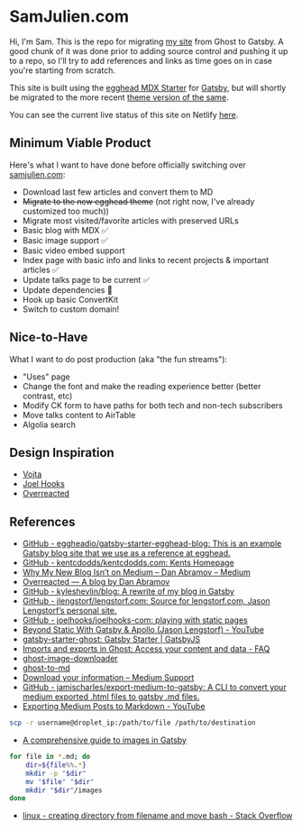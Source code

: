 # SamJulien.com

Hi, I'm Sam. This is the repo for migrating [my site](http://www.samjulien.com) from Ghost to Gatsby. A good chunk of it was done prior to adding source control and pushing it up to a repo, so I'll try to add references and links as time goes on in case you're starting from scratch.

This site is built using the [egghead MDX Starter](https://github.com/eggheadio/gatsby-starter-egghead-blog) for [Gatsby](https://www.gatsbyjs.org/), but will shortly be migrated to the more recent [theme version of the same](https://github.com/eggheadio/gatsby-theme-egghead-blog).

You can see the current live status of this site on Netlify [here](https://samjuliencom.netlify.com/).

## Minimum Viable Product
Here's what I want to have done before officially switching over [samjulien.com](http://www.samjulien.com):

- Download last few articles and convert them to MD
- ~~Migrate to the new egghead theme~~ (not right now, I've already customized too much))
- Migrate most visited/favorite articles with preserved URLs
- Basic blog with MDX ✅
- Basic image support ✅
- Basic video embed support
- Index page with basic info and links to recent projects & important articles ✅
- Update talks page to be current ✅
- Update dependencies 😬
- Hook up basic ConvertKit
- Switch to custom domain!

## Nice-to-Have
What I want to do post production (aka "the fun streams"):

- "Uses" page
- Change the font and make the reading experience better (better contrast, etc)
- Modify CK form to have paths for both tech and non-tech subscribers
- Move talks content to AirTable
- Algolia search

## Design Inspiration
- [Vojta](http://vojta.io)
- [Joel Hooks](https://joelhooks.com/)
- [Overreacted](https://overreacted.io/)

## References
- [GitHub - eggheadio/gatsby-starter-egghead-blog: This is an example Gatsby blog site that we use as a reference at egghead.](https://github.com/eggheadio/gatsby-starter-egghead-blog)
- [GitHub - kentcdodds/kentcdodds.com: Kents Homepage](https://github.com/kentcdodds/kentcdodds.com)
- [Why My New Blog Isn’t on Medium – Dan Abramov – Medium](https://medium.com/@dan_abramov/why-my-new-blog-isnt-on-medium-3b280282fbae)
- [Overreacted — A blog by Dan Abramov](https://overreacted.io/)
- [GitHub - kyleshevlin/blog: A rewrite of my blog in Gatsby](https://github.com/kyleshevlin/blog)
- [GitHub - jlengstorf/lengstorf.com: Source for lengstorf.com, Jason Lengstorf’s personal site.](https://github.com/jlengstorf/lengstorf.com)
- [GitHub - joelhooks/joelhooks-com: playing with static pages](https://github.com/joelhooks/joelhooks-com)
- [Beyond Static With Gatsby & Apollo (Jason Lengstorf) - YouTube](https://www.youtube.com/watch?v=wNUg1jpj9T0&index=8&list=PLz8Iz-Fnk_eQGt4-VFFCXYuYcuKaw4F07)
- [gatsby-starter-ghost: Gatsby Starter | GatsbyJS](https://www.gatsbyjs.org/starters/TryGhost/gatsby-starter-ghost/)
- [Imports and exports in Ghost: Access your content and data - FAQ](https://docs.ghost.org/faq/the-importer/#exports-in-ghost)
- [ghost-image-downloader](https://github.com/reverentgeek/ghost-image-downloader)
- [ghost-to-md](https://github.com/hswolff/ghost-to-md)
- [Download your information – Medium Support](https://help.medium.com/hc/en-us/articles/115004745787-Download-your-information)
- [GitHub - jamischarles/export-medium-to-gatsby: A CLI to convert your medium exported .html files to gatsby .md files.](https://github.com/jamischarles/export-medium-to-gatsby)
- [Exporting Medium Posts to Markdown - YouTube](https://www.youtube.com/watch?v=9Uy1db7qsT0)

```bash
scp -r username@droplet_ip:/path/to/file /path/to/destination
```

- [A comprehensive guide to images in Gatsby](https://www.orangejellyfish.com/blog/a-comprehensive-guide-to-images-in-gatsby/)

```bash
for file in *.md; do
    dir=${file%%.*}
    mkdir -p "$dir"
    mv "$file" "$dir"
    mkdir "$dir"/images
done
```

- [linux - creating directory from filename and move bash - Stack Overflow](https://stackoverflow.com/questions/13020720/creating-directory-from-filename-and-move-bash)
